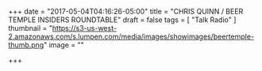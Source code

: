 +++
date = "2017-05-04T04:16:26-05:00"
title = "CHRIS QUINN / BEER TEMPLE INSIDERS ROUNDTABLE"
draft = false
tags = [ "Talk Radio" ]
thumbnail = "https://s3-us-west-2.amazonaws.com/s.lumpen.com/media/images/showimages/beertemple-thumb.png"
image = ""

+++

